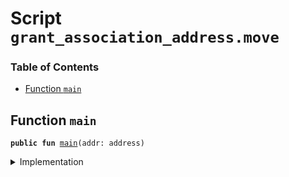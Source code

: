 
<a name="SCRIPT"></a>

# Script `grant_association_address.move`

### Table of Contents

-  [Function `main`](#SCRIPT_main)



<a name="SCRIPT_main"></a>

## Function `main`



<pre><code><b>public</b> <b>fun</b> <a href="#SCRIPT_main">main</a>(addr: address)
</code></pre>



<details>
<summary>Implementation</summary>


<pre><code><b>fun</b> <a href="#SCRIPT_main">main</a>(addr: address) {
    <a href="../../modules/doc/association.md#0x0_Association_grant_association_address">Association::grant_association_address</a>(addr)
}
</code></pre>



</details>
